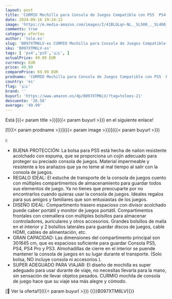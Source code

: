 ```yaml
---
layout: post
title: 'CURMIO Mochilla para Consola de Juegos Compatible con PS5  PS4 and PS4 Pro  Bolsa Consola  Funda Transporte para PS5  Controladores  Juegos y Accesorios  Verde Sola Bolsa  Patente Pendiente '
date: 2024-09-16 19:24:12
image: 'https://m.media-amazon.com/images/I/41BLGLqn-NL._SL500_._SL400_.jpg'
comments: true
category: ofertas
author: 'tole.es'
slug: 'B097XTM6LV-es CURMIO Mochilla para Consola de Juegos Compatible con PS5...'
sku: 'B097XTM6LV-es'
tags: [ 'ps4','ps5','🇪🇸', ]
actualPrice: 49.99 EUR
currency: EUR
price: 49.99
comparePrice: 69.99 EUR
prodname: 'CURMIO Mochilla para Consola de Juegos Compatible con PS5  PS4 and PS4 Pro  Bolsa Consola  Funda Transporte para PS5  Controladores  Juegos y Accesorios  Verde Sola Bolsa  Patente Pendiente '
country: 'es'
flag: '🇪🇸'
brand: ''
buyurl: 'https://www.amazon.es/dp/B097XTM6LV/?tag=tolees-21'
descuento: '28.58'
average: '49.99'
---
```


Está [{{< param title >}}]({{< param buyurl >}}) en el siguiente enlace!

[![{{< param prodname >}}]({{< param image >}})]({{< param buyurl >}})

ℹ️:

- BUENA PROTECCIÓN: La bolsa para PS5 está hecha de nailon resistente acolchado con espuma, que se proporciona un cojín adecuado para proteger su preciado consola de juegos. Material impermeable y resistente a los arañazos que ya no teme al mal tiempo al salir con la consola de juegos.
- REGALO IDEAL: El estuche de transporte de la consola de juegos cuento con múltiples compartimentos de almacenamiento para guardar todos sus elementos de juego. Ya no tienes que preocuparte por no encontrarlos cuando quieras usar la consola de juegos. Ideales regalos para sus amigos y familiares que son entusiastas de los juegos.
- DISEÑO IDEAL: Compartimento trasero espacioso con divisor acolchado puede caber portátil y monitor de juegos portátil. Compartimentos frontales con cremallera con múltiples bolsillos para almacenar controladores, auriculares y otros accesorios. Grandes bolsillos de malla en el interior y 2 bolsillos laterales para guardar discos de juegos, cable HDMI, cables de alimentación, etc.
- GRAN CAPACIDAD: Las dimensiones del compartimento principal son 30*16*45 cm, que es espacioso suficiente para guardar Consola PS5, PS4, PS4 Pro y PS3. Almohadillas de cierre en el interior se puende mantener la consola de juegos en su lugar durante el transporte. (Solo bolsa, NO incluye consola ni accesorios ).
- SUPER ADEGUADO PARA VIAJAR: El diseño de mochilla es super adeguado para usar durante de viaje, no necesitas llevarla para la mano, sin sensación de llevar objetos pesados. CURMIO mochila de consola de juego hace que su viaje sea más alegre y cómodo.

[🛒 Ver la oferta!!]({{< param buyurl >}})
{{<world>}}B097XTM6LV{{</world>}}
